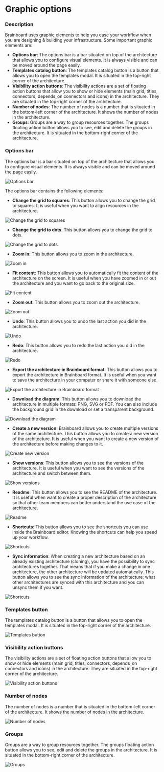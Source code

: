 # Graphic options

### Description

Brainboard uses graphic elements to help you ease your workflow when you are designing & building your infrastructure. Some important graphic elements are:

* **Options bar**: The options bar is a bar situated on top of the architecture that allows you to configure visual elements. It is always visible and can be moved around the page easily.
* **Templates catalog button**: The templates catalog button is a button that allows you to open the templates modal. It is situated in the top-right corner of the architecture.
* **Visibility action buttons**: The visibility actions are a set of floating action buttons that allow you to show or hide elements (main grid, titles, connectors, depends\_on connectors and icons) in the architecture. They are situated in the top-right corner of the architecture.
* **Number of nodes**: The number of nodes is a number that is situated in the bottom-left corner of the architecture. It shows the number of nodes in the architecture.
* **Groups**: Groups are a way to group resources together. The groups floating action button allows you to see, edit and delete the groups in the architecture. It is situated in the bottom-right corner of the architecture.

### Options bar

The options bar is a bar situated on top of the architecture that allows you to configure visual elements. It is always visible and can be moved around the page easily.

![Options bar](../../.gitbook/assets/options-bar.png)

The options bar contains the following elements:

* **Change the grid to squares**: This button allows you to change the grid to squares. It is useful when you want to align resources in the architecture.

![Change the grid to squares](../../.gitbook/assets/squares.png)

* **Change the grid to dots**: This button allows you to change the grid to dots.

![Change the grid to dots](../../.gitbook/assets/dots.png)

* **Zoom in**: This button allows you to zoom in the architecture.

![Zoom in](../../.gitbook/assets/zoom-in.png)

* **Fit content**: This button allows you to automatically fit the content of the architecture on the screen. It is useful when you have zoomed in or out the architecture and you want to go back to the original size.

![Fit content](../../.gitbook/assets/fit-content.png)

* **Zoom out**: This button allows you to zoom out the architecture.

![Zoom out](../../.gitbook/assets/zoom-out.png)

* **Undo**: This button allows you to undo the last action you did in the architecture.

![Undo](../../.gitbook/assets/undo.png)

* **Redo**: This button allows you to redo the last action you did in the architecture.

![Redo](../../.gitbook/assets/redo.png)

* **Export the architecture in Brainboard format**: This button allows you to export the architecture in Brainboard format. It is useful when you want to save the architecture in your computer or share it with someone else.

![Export the architecture in Brainboard format](../../.gitbook/assets/export-bb-format.png)

* **Download the diagram**: This button allows you to download the architecture in multiple formats: PNG, SVG or PDF. You can also include the background grid in the download or set a transparent background.

![Download the diagram](../../.gitbook/assets/download.png)

* **Create a new version**: Brainboard allows you to create multiple versions of the same architecture. This button allows you to create a new version of the architecture. It is useful when you want to create a new version of the architecture before making changes to it.

![Create new version](../../.gitbook/assets/create-new-version.png)

* **Show versions**: This button allows you to see the versions of the architecture. It is useful when you want to see the versions of the architecture and switch between them.

![Show versions](../../.gitbook/assets/show-versions.png)

* **Readme**: This button allows you to see the README of the architecture. It is useful when want to create a proper description of the architecture so that other team members can better understand the use case of the architecture.

![Readme](<../../.gitbook/assets/readme (1).png>)

* **Shortcuts**: This button allows you to see the shortcuts you can use inside the Brainboard editor. Knowing the shortcuts can help you speed up your workflow.

![Shortcuts](../../.gitbook/assets/shortcuts.png)

* **Sync information**: When creating a new architecture based on an already existing architecture (cloning), you have the possibility to sync architectures together. That means that if you make a change in one architecture, the other architecture will be updated automatically. This button allows you to see the sync information of the architecture: what other architectures are synced with this architecture and you can unsync them if you want.

![Shortcuts](../../.gitbook/assets/sync.png)

### Templates button

The templates catalog button is a button that allows you to open the templates modal. It is situated in the top-right corner of the architecture.

![Templates button](../../.gitbook/assets/templates-button.png)

### Visibility action buttons

The visibility actions are a set of floating action buttons that allow you to show or hide elements (main grid, titles, connectors, depends\_on connectors and icons) in the architecture. They are situated in the top-right corner of the architecture.

![Visibility action buttons](../../.gitbook/assets/visibility-action-buttons.png)

### Number of nodes

The number of nodes is a number that is situated in the bottom-left corner of the architecture. It shows the number of nodes in the architecture.

![Number of nodes](../../.gitbook/assets/number-of-nodes.png)

### Groups

Groups are a way to group resources together. The groups floating action button allows you to see, edit and delete the groups in the architecture. It is situated in the bottom-right corner of the architecture.

![Groups](../../.gitbook/assets/groups.png)
